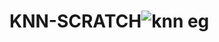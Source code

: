# KNN-SCRATCH![knn eg](https://user-images.githubusercontent.com/76766982/176177937-7a04aabd-7d15-4c54-8eff-8c750b3a82bd.PNG)
